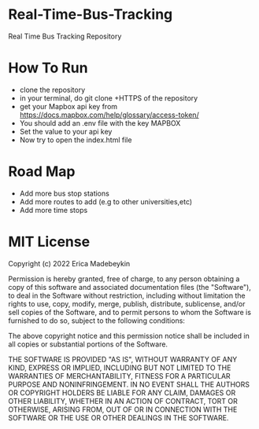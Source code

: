 # Real-Time-Bus-Tracking
Real Time Bus Tracking Repository

# How To Run
- clone the repository
- in your terminal, do git clone +HTTPS of the repository
- get your Mapbox api key from https://docs.mapbox.com/help/glossary/access-token/
- You should add an .env file with the key MAPBOX
- Set the value to your api key
- Now try to open the index.html file

# Road Map
- Add more bus stop stations 
- Add more routes to add (e.g to other universities,etc)
- Add more time stops 

# MIT License

Copyright (c) 2022 Erica Madebeykin

Permission is hereby granted, free of charge, to any person obtaining a copy
of this software and associated documentation files (the "Software"), to deal
in the Software without restriction, including without limitation the rights
to use, copy, modify, merge, publish, distribute, sublicense, and/or sell
copies of the Software, and to permit persons to whom the Software is
furnished to do so, subject to the following conditions:

The above copyright notice and this permission notice shall be included in all
copies or substantial portions of the Software.

THE SOFTWARE IS PROVIDED "AS IS", WITHOUT WARRANTY OF ANY KIND, EXPRESS OR
IMPLIED, INCLUDING BUT NOT LIMITED TO THE WARRANTIES OF MERCHANTABILITY,
FITNESS FOR A PARTICULAR PURPOSE AND NONINFRINGEMENT. IN NO EVENT SHALL THE
AUTHORS OR COPYRIGHT HOLDERS BE LIABLE FOR ANY CLAIM, DAMAGES OR OTHER
LIABILITY, WHETHER IN AN ACTION OF CONTRACT, TORT OR OTHERWISE, ARISING FROM,
OUT OF OR IN CONNECTION WITH THE SOFTWARE OR THE USE OR OTHER DEALINGS IN THE
SOFTWARE.